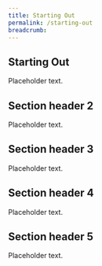 ```yaml
---
title: Starting Out
permalink: /starting-out
breadcrumb: 
---
```


## Starting Out

Placeholder text.

## Section header 2

Placeholder text.

## Section header 3

Placeholder text.

## Section header 4

Placeholder text.

## Section header 5

Placeholder text.
